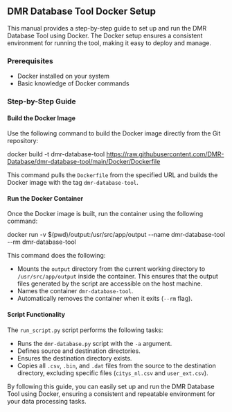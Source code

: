## DMR Database Tool Docker Setup

This manual provides a step-by-step guide to set up and run the DMR Database Tool using Docker. The Docker setup ensures a consistent environment for running the tool, making it easy to deploy and manage.

### Prerequisites

- Docker installed on your system
- Basic knowledge of Docker commands

### Step-by-Step Guide

#### Build the Docker Image

Use the following command to build the Docker image directly from the Git repository:

docker build -t dmr-database-tool https://raw.githubusercontent.com/DMR-Database/dmr-database-tool/main/Docker/Dockerfile

This command pulls the `Dockerfile` from the specified URL and builds the Docker image with the tag `dmr-database-tool`.

#### Run the Docker Container

Once the Docker image is built, run the container using the following command:

docker run -v $(pwd)/output:/usr/src/app/output --name dmr-database-tool --rm dmr-database-tool

This command does the following:
- Mounts the `output` directory from the current working directory to `/usr/src/app/output` inside the container. This ensures that the output files generated by the script are accessible on the host machine.
- Names the container `dmr-database-tool`.
- Automatically removes the container when it exits (`--rm` flag).

#### Script Functionality

The `run_script.py` script performs the following tasks:
- Runs the `dmr-database.py` script with the `-a` argument.
- Defines source and destination directories.
- Ensures the destination directory exists.
- Copies all `.csv`, `.bin`, and `.dat` files from the source to the destination directory, excluding specific files (`citys_nl.csv` and `user_ext.csv`).

By following this guide, you can easily set up and run the DMR Database Tool using Docker, ensuring a consistent and repeatable environment for your data processing tasks.
